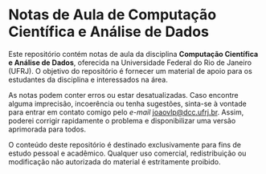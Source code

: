 # Notas de Aula de Computação Científica e Análise de Dados

Este repositório contém notas de aula da disciplina **Computação Científica e Análise de Dados**, oferecida na Universidade Federal do Rio de Janeiro (UFRJ). O objetivo do repositório é fornecer um material de apoio para os estudantes da disciplina e interessados na área.

As notas podem conter erros ou estar desatualizadas. Caso encontre alguma imprecisão, incoerência ou tenha sugestões, sinta-se à vontade para entrar em contato comigo pelo *e-mail* [joaovlp@dcc.ufrj.br](mailto:joaovlp@dcc.ufrj.br). Assim, poderei corrigir rapidamente o problema e disponibilizar uma versão aprimorada para todos.

O conteúdo deste repositório é destinado exclusivamente para fins de estudo pessoal e acadêmico. Qualquer uso comercial, redistribuição ou modificação não autorizada do material é estritamente proibido.
